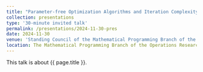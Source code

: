 ```yaml
---
title: "Parameter-free Optimization Algorithms and Iteration Complexity for Minimax Optimization Problems"
collection: presentations
type: '30-minute invited talk'
permalink: /presentations/2024-11-30-pres
date: 2024-11-30
venue: 'Standing Council of the Mathematical Programming Branch of the Operations Research Society of China 2024 Mathematical Optimization Symposium'
location: The Mathematical Programming Branch of the Operations Research Society of China, ShenZhen, 2024.11.29-12.01
---
```


This talk is about {{ page.title }}.
